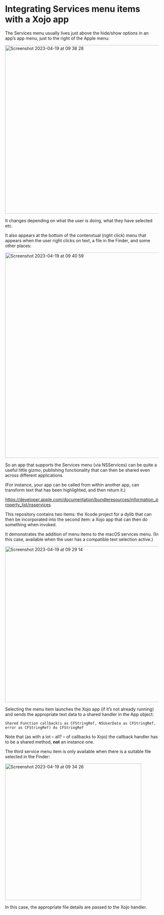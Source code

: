 # Integrating Services menu items with a Xojo app

The Services menu usually lives just above the hide/show options in an app’s app menu, just to the right of the Apple menu:

<img width="550" alt="Screenshot 2023-04-19 at 09 38 28" src="https://user-images.githubusercontent.com/10506323/233003334-60a44bcf-b041-4bbf-8825-9dedfab93ac0.png">

It changes depending on what the user is doing, what they have selected etc.

It also appears at the bottom of the contenxtual (right click) menu that appears when the user right clicks on text, a file in the Finder, and some other places:

<img width="670" alt="Screenshot 2023-04-19 at 09 40 59" src="https://user-images.githubusercontent.com/10506323/233005390-869166b4-8f00-4a2f-963c-01993cb2f1a7.png">

So an app that supports the Services menu (via NSServices) can be quite a useful little gizmo, publishing functionality that can then be shared even across different applications.

(For instance, your app can be called from within another app, can transform text that has been highlighted, and then return it.)

https://developer.apple.com/documentation/bundleresources/information_property_list/nsservices

This repository contains two items: the Xcode project for a dylib that can then be incorporated into the second item: a Xojo app that can then do something when invoked.

It demonstrates the addition of menu items to the macOS services menu. (In this case, available when the user has a compatible text selection active.)

<img width="509" alt="Screenshot 2023-04-19 at 09 29 14" src="https://user-images.githubusercontent.com/10506323/233001118-c1e20d37-878b-43c9-961e-0ef12fdac4e7.png">

Selecting the menu item launches the Xojo app (if it’s not already running) and sends the appropriate text data to a shared handler in the App object:

`Shared Function callback(s as CFStringRef, NSUserData as CFStringRef, error as CFStringRef) As CFStringRef`

Note that (as with a lot – all? – of callbacks to Xojo) the callback handler has to be a shared method, **not** an instance one.

The third service menu item is only available when there is a suitable file selected in the Finder:

<img width="446" alt="Screenshot 2023-04-19 at 09 34 26" src="https://user-images.githubusercontent.com/10506323/233002500-6d355c3b-9d07-4cd8-b5ec-5ccb1464d929.png">

In this case, the appropriate file details are passed to the Xojo handler.

